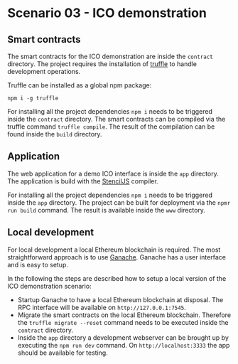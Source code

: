 # Scenario 03 - ICO demonstration

## Smart contracts

The smart contracts for the ICO demonstration are inside the `contract` directory. The project requires the installation of [truffle](http://truffleframework.com/) to handle development operations.

Truffle can be installed as a global npm package:
```
npm i -g truffle
```

For installing all the project dependencies `npm i` needs to be triggered inside the `contract` directory. The smart contracts can be compiled via the truffle command `truffle compile`. The result of the compilation can be found inside the `build` directory.

## Application

The web application for a demo ICO interface is inside the `app` directory. The application is build with the [StencilJS](https://stenciljs.com/) compiler.

For installing all the project dependencies `npm i` needs to be triggered inside the `app` directory. The project can be built for deployment via the `npmr run build` command. The result is available inside the `www` directory.

## Local development

For local development a local Ethereum blockchain is required. The most straightforward approach is to use [Ganache](http://truffleframework.com/ganache/). Ganache has a user interface and is easy to setup.

In the following the steps are described how to setup a local version of the ICO demonstration scenario:

 - Startup Ganache to have a local Ethereum blockchain at disposal. The RPC interface will be available on `http://127.0.0.1:7545`.
 - Migrate the smart contracts on the local Ethereum blockchain. Therefore the `truffle migrate --reset` command needs to be executed inside the `contract` directory.
 - Inside the `app` directory a development webserver can be brought up by executing the `npm run dev` command. On `http://localhost:3333` the app should be available for testing.
